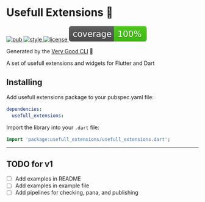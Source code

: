 # Usefull Extensions 🔌

<p align="left">
  <a href="https://pub.dev/packages/usefull_extensions">
     <img alt="pub" src="https://img.shields.io/pub/v/usefull_extensions.svg?label=usefull_extensions">
  </a>
  <a href="https://pub.dev/packages/very_good_analysis">
     <img alt="style" src="https://img.shields.io/badge/style-very_good_analysis-B22C89.svg">
  </a>
  <a href="https://opensource.org/licenses/BSD-3-Clause">
     <img alt="license" src="https://img.shields.io/badge/license-BSD 3-green.svg">
  </a>
  <a href="#">
     <img alt="coverage" src="https://github.com/cgutierr-zgz/usefull_extensions/blob/master/coverage_badge.svg">
  </a>
</p>


Generated by the [Very Good CLI](https://github.com/VeryGoodOpenSource/very_good_cli) 🤖

A set of usefull extensions and widgets for Flutter and Dart

## Installing

Add usefull extensions package to your pubspec.yaml file:

```yaml
dependencies:
  usefull_extensions:
```

Import the library into your `.dart` file:

```dart
import 'package:usefull_extensions/usefull_extensions.dart';
```

---

## TODO for v1
- [ ] Add examples in README
- [ ] Add examples in example file
- [ ] Add pipelines for checking, pana, and publishing
